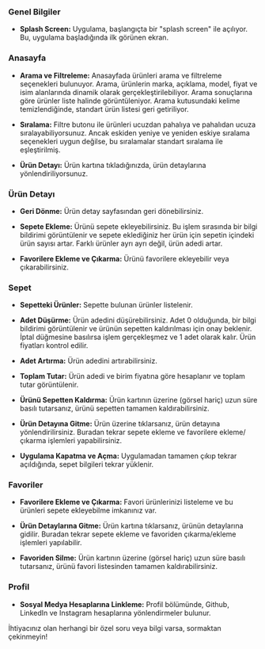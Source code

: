 

### Genel Bilgiler

- **Splash Screen:** Uygulama, başlangıçta bir "splash screen" ile açılıyor. Bu, uygulama başladığında ilk görünen ekran.

### Anasayfa

- **Arama ve Filtreleme:** Anasayfada ürünleri arama ve filtreleme seçenekleri bulunuyor. Arama, ürünlerin marka, açıklama, model, fiyat ve isim alanlarında dinamik olarak gerçekleştirilebiliyor. Arama sonuçlarına göre ürünler liste halinde görüntüleniyor. Arama kutusundaki kelime temizlendiğinde, standart ürün listesi geri getiriliyor.

- **Sıralama:** Filtre butonu ile ürünleri ucuzdan pahalıya ve pahalıdan ucuza sıralayabiliyorsunuz. Ancak eskiden yeniye ve yeniden eskiye sıralama seçenekleri uygun değilse, bu sıralamalar standart sıralama ile eşleştirilmiş.

- **Ürün Detayı:** Ürün kartına tıkladığınızda, ürün detaylarına yönlendiriliyorsunuz.

### Ürün Detayı

- **Geri Dönme:** Ürün detay sayfasından geri dönebilirsiniz.

- **Sepete Ekleme:** Ürünü sepete ekleyebilirsiniz. Bu işlem sırasında bir bilgi bildirimi görüntülenir ve sepete eklediğiniz her ürün için sepetin içindeki ürün sayısı artar. Farklı ürünler ayrı ayrı değil, ürün adedi artar.

- **Favorilere Ekleme ve Çıkarma:** Ürünü favorilere ekleyebilir veya çıkarabilirsiniz.

### Sepet

- **Sepetteki Ürünler:** Sepette bulunan ürünler listelenir.

- **Adet Düşürme:** Ürün adedini düşürebilirsiniz. Adet 0 olduğunda, bir bilgi bildirimi görüntülenir ve ürünün sepetten kaldırılması için onay beklenir. İptal düğmesine basılırsa işlem gerçekleşmez ve 1 adet olarak kalır. Ürün fiyatları kontrol edilir.

- **Adet Artırma:** Ürün adedini artırabilirsiniz.

- **Toplam Tutar:** Ürün adedi ve birim fiyatına göre hesaplanır ve toplam tutar görüntülenir.

- **Ürünü Sepetten Kaldırma:** Ürün kartının üzerine (görsel hariç) uzun süre basılı tutarsanız, ürünü sepetten tamamen kaldırabilirsiniz.

- **Ürün Detayına Gitme:** Ürün üzerine tıklarsanız, ürün detayına yönlendirilirsiniz. Buradan tekrar sepete ekleme ve favorilere ekleme/çıkarma işlemleri yapabilirsiniz.

- **Uygulama Kapatma ve Açma:** Uygulamadan tamamen çıkıp tekrar açıldığında, sepet bilgileri tekrar yüklenir.

### Favoriler

- **Favorilere Ekleme ve Çıkarma:** Favori ürünlerinizi listeleme ve bu ürünleri sepete ekleyebilme imkanınız var.

- **Ürün Detaylarına Gitme:** Ürün kartına tıklarsanız, ürünün detaylarına gidilir. Buradan tekrar sepete ekleme ve favoriden çıkarma/ekleme işlemleri yapılabilir.

- **Favoriden Silme:** Ürün kartının üzerine (görsel hariç) uzun süre basılı tutarsanız, ürünü favori listesinden tamamen kaldırabilirsiniz.

### Profil

- **Sosyal Medya Hesaplarına Linkleme:** Profil bölümünde, Github, LinkedIn ve Instagram hesaplarına yönlendirmeler bulunur.

İhtiyacınız olan herhangi bir özel soru veya bilgi varsa, sormaktan çekinmeyin!
